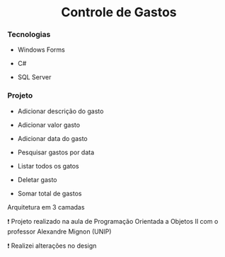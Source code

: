 # <div align="center"> Controle de Gastos </div>

### Tecnologias

- Windows Forms

- C#

- SQL Server


### Projeto

- Adicionar descrição do gasto

- Adicionar valor gasto

- Adicionar data do gasto

- Pesquisar gastos por data

- Listar todos os gatos

- Deletar gasto

- Somar total de gastos


Arquitetura em 3 camadas

:heavy_exclamation_mark: Projeto realizado na aula de Programação Orientada a Objetos II com o professor Alexandre Mignon (UNIP)

:heavy_exclamation_mark: Realizei alterações no design
